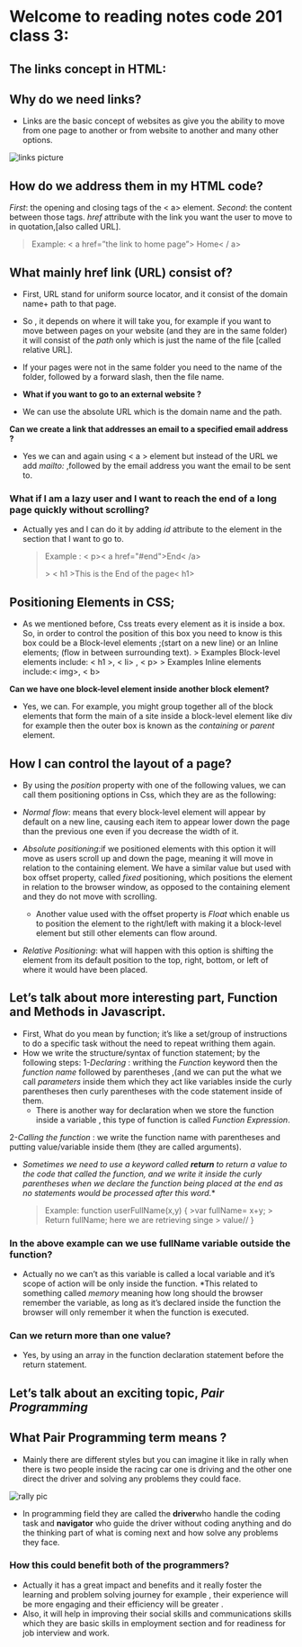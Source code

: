 
# Welcome to reading notes code 201 class 3:
## The links concept in HTML:
## Why do we need links?
- Links are the basic concept of websites as give you the ability to move from one page to another or from website to another and many other options.

![links picture](https://lh3.googleusercontent.com/proxy/EGJ_Gz5I5wv36s6-zm0DMGq0MmJavewH-iN94HM4wtLGdPd619HB8UAc-KP2Dt1n0BT3WqbphpawE-sFEJL8TIiZSzMUFy4ZBfTH)

## How do we address them in my HTML code?
*First*: the opening and closing tags of the < a> element.
*Second*: the content between those tags.
*href* attribute with the link you want the user to move to in quotation,[also called URL].
> Example: < a href=”the link to home page”> Home< / a>

## What mainly href link (URL) consist of?
- First, URL stand for uniform source locator, and it consist of the domain name+ path to that page.
- So , it depends on where it will take you, for example if you want to move between pages on your website (and they are in the same folder) it will consist of the *path* only which is just the name of the file [called relative URL].
- If your pages were not in the same folder you need to the name of the folder, followed by a forward slash, then the file name.

- **What if you want to go to an external website ?**
- We can use the absolute URL which is the domain name and the path.

**Can we create a link that addresses an email to a specified email address ?**
- Yes we can and again using < a > element but instead of the URL we add *mailto:* ,followed by the email address you want the email to be sent to.

### What if I am a lazy user and I want to reach the end of a long page quickly without scrolling?
- Actually yes and I can do it by adding *id* attribute to the element in the section that I want to go to.
  >Example : < p>< a href="#end">End< /a></p>
               >     < h1 >This is the End of the page< h1>

                      
## Positioning Elements in CSS;

- As we mentioned before, Css treats every element as it is inside a box. So, in order to control the position of this box you need to know is this box could be a Block-level elements ;(start on a new line) or an Inline elements; (flow in between surrounding text).
       > Examples Block-level elements include: < h1 >, < li> , < p>
       > Examples Inline elements include:< img>, < b>

**Can we have one block-level element inside another block element?**
- Yes, we can. For example, you might group together all of the block elements that form the main of a site inside a block-level element like div for example then the outer box is known as the *containing* or *parent* element.

## How I can control the layout of a page?

- By using the *position* property with one of the following values, we can call them positioning options in Css, which they are as the following:

 - *Normal flow*: means that every block-level element will appear by default on a new line, causing each item to appear lower down the page than the previous one even if you decrease the width of it.
 - *Absolute positioning*:if we positioned elements with this option it will move as users scroll up and down the page, meaning it will move in relation to the containing element. We have a similar value but used with box offset property, called *fixed* positioning, which positions the element in relation to the browser window, as opposed to the containing element and they do not move with scrolling.
   - Another value used with the offset property is *Float* which enable us to position the element to the right/left with making it a block-level element but still other elements can flow around.

- *Relative Positioning*: what will happen with this option is shifting the element from its default position to the top, right, bottom, or left of where it would have been placed.

## Let’s talk about more interesting part, Function and Methods in Javascript.

- First, What do you mean by function; it’s like a set/group of instructions to do a specific task without the need to repeat writhing them again.
- How we write the structure/syntax of function statement; by the following steps:
 1-*Declaring* : writhing the *Function* keyword then the *function name* followed by parentheses ,(and we can put the what we call *parameters* inside them which they act like variables inside the curly parentheses then curly parentheses with the code statement inside of them.
  - There is another way for declaration when we store the function inside a variable , this type of function is called  *Function Expression*.

2-*Calling the function* : we write the function name with parentheses and putting value/variable inside them (they are called arguments).

- *Sometimes we need to use a keyword called **return** to return a value to the code that called the function, and we write it inside the curly parentheses when we declare the function being placed at the end as no statements would be processed after this word.**
    >Example: function userFullName(x,y) {
                   >var fullName= x+y;
                   > Return fullName;  here we are retrieving singe 
                   > value//  }

### In the above example can we use fullName variable outside the function?
- Actually no we can’t as this variable is called a local variable and it’s scope of action will be only inside the function. 
                   *This related to something called *memory* meaning how long should the browser remember the variable, as long as it’s declared inside the function the browser will only remember it when the function is executed. 

### Can we return more than one value?
- Yes, by using an array in the function declaration statement before the return statement.

## Let’s talk about an exciting topic, *Pair Programming*
## What Pair Programming term means ?

- Mainly there are different styles but you can imagine it like in rally when there is two people inside the racing car one is driving and the other one direct the driver and solving any problems they could face. 

![rally pic](https://img.redbull.com/images/c_crop,x_0,y_0,h_5504,w_8256/c_fill,w_860,h_573/q_auto,f_auto/redbullcom/2019/04/08/85f407ee-5602-417a-b39e-f2a2aebce4c8/stephane-peterhansel-and-andrea-peterhansel)

- In programming field they are called the **driver**who handle the coding task and **navigator** who guide the driver without coding anything and do the thinking part of what is coming next and how solve any problems they face.

### How this could benefit both of the programmers?
- Actually it has a great impact and benefits and it really foster the learning and problem solving journey for example , their experience will be more engaging and their efficiency will be greater .
- Also, it will help in improving their social skills and communications skills which they are basic skills in employment section and for readiness for job interview and work.

